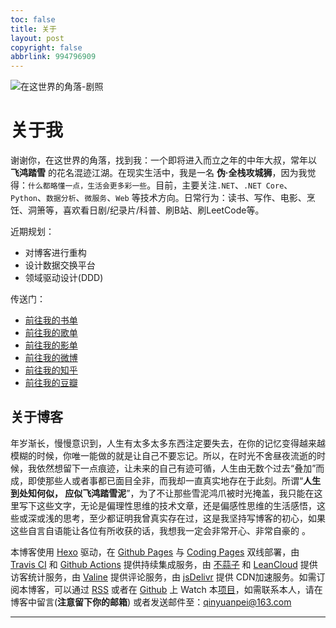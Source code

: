 ```yaml
---
toc: false
title: 关于
layout: post
copyright: false
abbrlink: 994796909
---
```

![在这世界的角落-剧照](https://i.loli.net/2020/02/25/S8knQoPDYct9jHq.jpg)

# 关于我
谢谢你，在这世界的角落，找到我：一个即将进入而立之年的中年大叔，常年以 **飞鸿踏雪** 的花名混迹江湖。在现实生活中，我是一名 **伪·全栈攻城狮**，因为我觉得：`什么都略懂一点，生活会更多彩一些`。目前，主要关注`.NET`、`.NET Core`、`Python`、`数据分析`、`微服务`、`Web` 等技术方向。日常行为：读书、写作、电影、烹饪、洞箫等，喜欢看日剧/纪录片/科普、刷B站、刷LeetCode等。


近期规划：

* 对博客进行重构
* 设计数据交换平台
* 领域驱动设计(DDD)

传送门：

* [前往我的书单](https://blog.yuanpei.me/books/)
* [前往我的歌单](https://blog.yuanpei.me/musics/)
* [前往我的影单](https://blog.yuanpei.me/movies/)
* [前往我的微博](https://weibo.com/1278609231/profile)
* [前往我的知乎](https://www.zhihu.com/people/qinyuanpei)
* [前往我的豆瓣](https://www.douban.com/people/60029335/)


## 关于博客
年岁渐长，慢慢意识到，人生有太多太多东西注定要失去，在你的记忆变得越来越模糊的时候，你唯一能做的就是让自己不要忘记。所以，在时光不舍昼夜流逝的时候，我依然想留下一点痕迹，让未来的自己有迹可循，人生由无数个过去“叠加”而成，即使那些人或者事都已面目全非，而我却一直真实地存在于此刻。所谓“**人生到处知何似， 应似飞鸿踏雪泥**”，为了不让那些雪泥鸿爪被时光掩盖，我只能在这里写下这些文字，无论是偏理性思维的技术文章，还是偏感性思维的生活感悟，这些或深或浅的思考，至少都证明我曾真实存在过，这是我坚持写博客的初心，如果这些自言自语能让各位有所收获的话，我想我一定会非常开心、非常自豪的 。

本博客使用 [Hexo](https://hexo.io) 驱动，在 [Github Pages](https://pages.github.com) 与 [Coding Pages](https://coding.net/help/doc/pages/creating-pages.html) 双线部署，由 [Travis CI](https://travis-ci.org/) 和 [Github Actions](https://github.com/actions/starter-workflows) 提供持续集成服务，由 [不蒜子](http://busuanzi.ibruce.info/) 和 [LeanCloud](https://leancloud.cn/) 提供访客统计服务，由 [Valine](https://valine.js.org/) 提供评论服务，由 [jsDelivr](https://www.jsdelivr.com/) 提供 CDN加速服务。如需订阅本博客，可以通过 [RSS](https://blog.yuanpei.me/atom.xml) 或者在 [Github](https://github.com/) 上 Watch 本[项目](https://github.com/qinyuanpei/qinyuanpei.github.io)，如需联系本人，请在博客中留言(**注意留下你的邮箱**) 或者发送邮件至：qinyuanpei@163.com

****